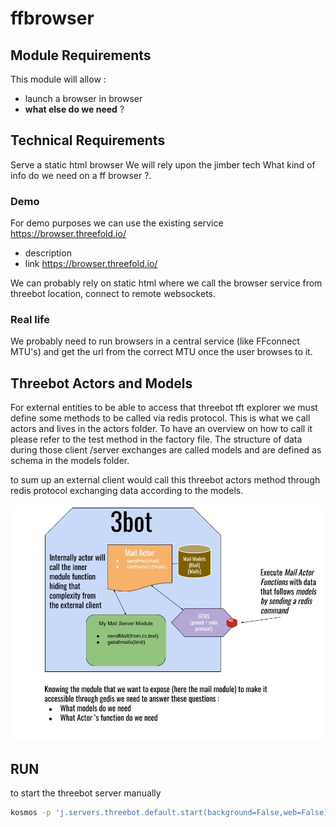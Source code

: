 # ffbrowser

## Module Requirements

This module will allow :

- launch a browser in browser
- **what else do we need** ?

## Technical Requirements

Serve a static html browser
We will rely upon the jimber tech
What kind of info do we need on a ff browser ?.

### Demo

For demo purposes we can use the existing service https://browser.threefold.io/

- description
- link https://browser.threefold.io/

We can probably rely on static html where we call the browser service from threebot location, connect to remote websockets.

### Real life

We probably need to run browsers in a central service (like FFconnect MTU's) and get the url from the correct MTU once the user browses to it.

## Threebot Actors and Models

For external entities to be able to access that threebot tft explorer we must define some methods to be called via redis protocol.
This is what we call actors and lives in the actors folder. To have an overview on how to call it please refer to the test method in the factory file.
The structure of data during those client /server exchanges are called models and are defined as schema in the models folder.

to sum up an external client would call this threebot actors method through redis protocol exchanging data according to the models.

![3Bot module example with mail module](../doc/images/3bot_actors_models.jpg)

## RUN

to start the threebot server manually

```bash
kosmos -p 'j.servers.threebot.default.start(background=False,web=False)'
```
